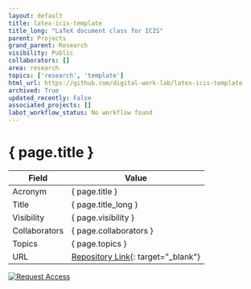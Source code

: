 ```yaml
---
layout: default
title: latex-icis-template
title_long: "LaTeX document class for ICIS"
parent: Projects
grand_parent: Research
visibility: Public
collaborators: []
area: research
topics: ['research', 'template']
html_url: https://github.com/digital-work-lab/latex-icis-template
archived: True
updated_recently: False
associated_projects: []
labot_workflow_status: No workflow found
---
```


# { page.title }

Field               | Value
------------------- | ----------------------------------
Acronym             | { page.title }
Title               | { page.title_long }
Visibility          | { page.visibility }
Collaborators       | { page.collaborators }
Topics              | { page.topics }
URL                 | [Repository Link](https://github.com/digital-work-lab/latex-icis-template){: target="_blank"}

[![Request Access](https://img.shields.io/badge/Request-Access-blue?style=for-the-badge)](https://github.com/digital-work-lab/latex-icis-template/issues/new?assignees=geritwagner&labels=access+request&template=request-repo-access.md&title=%5BAccess+Request%5D+Request+for+access+to+repository)

